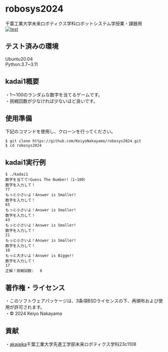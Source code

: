 # robosys2024
千葉工業大学未来ロボティクス学科ロボットシステム学授業・課題用  
[![test](https://github.com/KeiyoNakayama/robosys2024/actions/workflows/test.yml/badge.svg)](https://github.com/KeiyoNakayama/robosys2024/actions/workflows/test.yml)
## テスト済みの環境
Ubuntu20.04  
Python:3.7~3.11
## kadai1概要
・1～100のランダムな数字を当てるゲームです。  
・挑戦回数が少なければ少ないほど良いです。
## 使用準備
下記のコマンドを使用し、クローンを行ってください。
```shell
$ git clone https://github.com/KeiyoNakayama/robosys2024.git
$ cd robosys2024
```
## kadai1実行例
```shell
$ ./kadai1
数字を当てて!Guess The Number!（1~100）
数字を入力して！
77
もっと小さいよ！Answer is Smaller!
数字を入力して！
65
もっと小さいよ！Answer is Smaller!
数字を入力して！
43
もっと小さいよ！Answer is Smaller!
数字を入力して！
21
もっと小さいよ！Answer is Smaller!
数字を入力して！
10
もっと大きいよ！Answer is Bigger!
数字を入力して！
17
正解！挑戦回数:　 6
```

## 著作権・ライセンス
・このソフトウェアパッケージは、3条項BSDライセンスの下、再頒布および使用が許可されます。  
・© 2024 Keiyo Nakayama
## 貢献
・[akajaika](https://github.com/akajaika)千葉工業大学先進工学部未来ロボティクス学科23c1108
